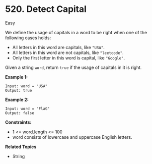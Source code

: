 # 520. Detect Capital

Easy

We define the usage of capitals in a word to be right when one of the following cases holds:

- All letters in this word are capitals, like `"USA"`.
- All letters in this word are not capitals, like `"leetcode"`.
- Only the first letter in this word is capital, like `"Google"`.

Given a string `word`, return `true` if the usage of capitals in it is right.

 

**Example 1:**
```
Input: word = "USA"
Output: true
```
**Example 2:**
```
Input: word = "FlaG"
Output: false
``` 

**Constraints:**

- 1 <= word.length <= 100
- word consists of lowercase and uppercase English letters.

**Related Topics**
- String